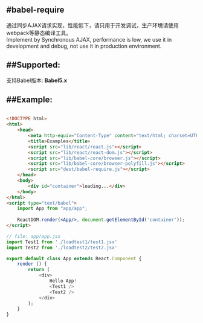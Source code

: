 #babel-require
----------------------------------------------
通过同步AJAX请求实现，性能低下，请只用于开发调试，生产环境请使用webpack等静态编译工具。  
Implement by Synchronous AJAX, performance is low, we use it in development and debug, not use it in production environment.  

##Supported:
------------------------------------------------
支持Babel版本:
    **Babel5.x**  

##Example:
------------------------------------------------
```html

<!DOCTYPE html>
<html>
	<head>
		<meta http-equiv="Content-Type" content="text/html; charset=UTF-8">
		<title>Examples</title>
		<script src="lib/react/react.js"></script>
		<script src="lib/react/react-dom.js"></script>
		<script src="lib/babel-core/browser.js"></script>
		<script src="lib/babel-core/browser-polyfill.js"></script>
		<script src="dest/babel-require.js"></script>
	</head>
	<body>
		<div id="container">loading...</div>
	</body>
</html>
<script type="text/babel">
	import App from "app/app";
	
	ReactDOM.render(<App/>, document.getElementById('container'));
</script>
```

```js
// file: app/app.jsx
import Test1 from './loadtest1/test1.jsx'
import Test2 from './loadtest2/test2.jsx'

export default class App extends React.Component {
	render () {
		return (
			<div>
				Hello App!
				<Test1 />
				<Test2 />
			</div>
		);
	}
}
```